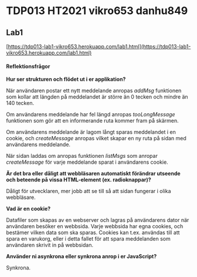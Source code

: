 # TDP013 HT2021 vikro653 danhu849


## Lab1

[https://tdp013-lab1-vikro653.herokuapp.com/lab1.html](https://tdp013-lab1-vikro653.herokuapp.com/lab1.html)


#### Reflektionsfrågor


**Hur ser strukturen och flödet ut i er applikation?**

När användaren postar ett nytt meddelande anropas _addMsg_ funktionen som kollar att längden på meddelandet är större än 0 tecken och mindre än 140 tecken. 

Om användarens meddelande har fel längd anropas _tooLongMessage_ funktionen som gör att en informerande ruta kommer fram på skärmen.

Om användarens meddelande är lagom långt sparas meddelandet i en cookie, och _createMessage_ anropas vilket skapar en ny ruta på sidan med användarens meddelande.

När sidan laddas om anropas funktionen _listMsgs_ som anropar _createMessage_ för varje meddelande sparat i användarens cookie.


**Är det bra eller dåligt att webbläsaren automatiskt förändrar utseende och beteende på vissa HTML-element (ex. radioknappar)?**

Dåligt för utvecklaren, mer jobb att se till så att sidan fungerar i olika webbläsare.


**Vad är en cookie?**

Datafiler som skapas av en webserver och lagras på användarens dator när användaren besöker en webbsida. Varje webbsida har egna cookies, och bestämer vilken data som ska sparas. Cookies kan t.ex. användas till att spara en varukorg, eller i detta fallet för att spara meddelanden som användaren skrivit in på webbsidan.


**Använder ni asynkrona eller synkrona anrop i er JavaScript?**

Synkrona.
